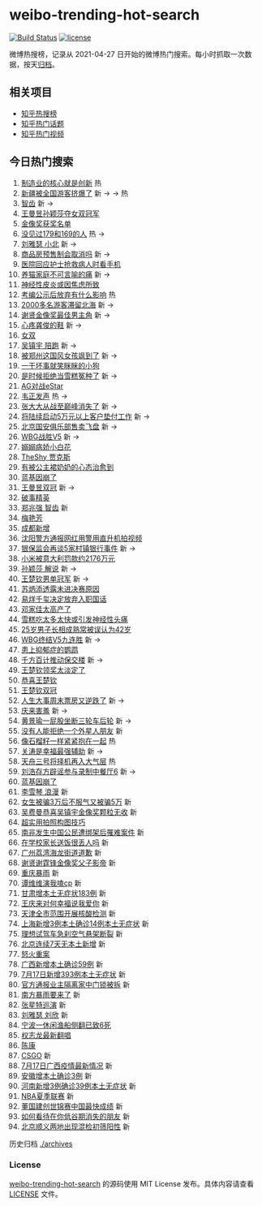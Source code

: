 # weibo-trending-hot-search

[![Build Status](https://github.com/justjavac/weibo-trending-hot-search/workflows/ci/badge.svg?branch=master)](https://github.com/justjavac/weibo-trending-hot-search/actions)
[![license](https://img.shields.io/github/license/justjavac/weibo-trending-hot-search)](https://github.com/justjavac/weibo-trending-hot-search/blob/master/LICENSE)

微博热搜榜，记录从 2021-04-27 日开始的微博热门搜索。每小时抓取一次数据，按天[归档](./archives)。

## 相关项目

- [知乎热搜榜](https://github.com/justjavac/zhihu-trending-top-search)
- [知乎热门话题](https://github.com/justjavac/zhihu-trending-hot-questions)
- [知乎热门视频](https://github.com/justjavac/zhihu-trending-hot-video)

## 今日热门搜索

<!-- BEGIN -->
<!-- 最后更新时间 Mon Jul 18 2022 09:41:58 GMT+0800 (China Standard Time) -->

1. [制造业的核心就是创新](https://s.weibo.com//weibo?q=%23%E5%88%B6%E9%80%A0%E4%B8%9A%E7%9A%84%E6%A0%B8%E5%BF%83%E5%B0%B1%E6%98%AF%E5%88%9B%E6%96%B0%23&Refer=new_time)
   热
1. [新疆被全国游客挤爆了](https://s.weibo.com//weibo?q=%23%E6%96%B0%E7%96%86%E8%A2%AB%E5%85%A8%E5%9B%BD%E6%B8%B8%E5%AE%A2%E6%8C%A4%E7%88%86%E4%BA%86%23&Refer=top)
   新 -> -> 热
1. [智齿](https://s.weibo.com//weibo?q=%E6%99%BA%E9%BD%BF&Refer=top) 新 ->
1. [王曼昱孙颖莎夺女双冠军](https://s.weibo.com//weibo?q=%23%E7%8E%8B%E6%9B%BC%E6%98%B1%E5%AD%99%E9%A2%96%E8%8E%8E%E5%A4%BA%E5%A5%B3%E5%8F%8C%E5%86%A0%E5%86%9B%23&Refer=top)
1. [金像奖获奖名单](https://s.weibo.com//weibo?q=%23%E9%87%91%E5%83%8F%E5%A5%96%E8%8E%B7%E5%A5%96%E5%90%8D%E5%8D%95%23&Refer=top)
1. [没见过179和169的人](https://s.weibo.com//weibo?q=%23%E6%B2%A1%E8%A7%81%E8%BF%87179%E5%92%8C169%E7%9A%84%E4%BA%BA%23&Refer=top)
   热 ->
1. [刘雅瑟 小北](https://s.weibo.com//weibo?q=%E5%88%98%E9%9B%85%E7%91%9F%20%E5%B0%8F%E5%8C%97&Refer=top)
   新 ->
1. [商品房预售制会取消吗](https://s.weibo.com//weibo?q=%23%E5%95%86%E5%93%81%E6%88%BF%E9%A2%84%E5%94%AE%E5%88%B6%E4%BC%9A%E5%8F%96%E6%B6%88%E5%90%97%23&Refer=top)
   新 ->
1. [医院回应护士抢救病人时看手机](https://s.weibo.com//weibo?q=%23%E5%8C%BB%E9%99%A2%E5%9B%9E%E5%BA%94%E6%8A%A4%E5%A3%AB%E6%8A%A2%E6%95%91%E7%97%85%E4%BA%BA%E6%97%B6%E7%9C%8B%E6%89%8B%E6%9C%BA%23&Refer=top)
1. [养猫家庭不可言喻的痛](https://s.weibo.com//weibo?q=%23%E5%85%BB%E7%8C%AB%E5%AE%B6%E5%BA%AD%E4%B8%8D%E5%8F%AF%E8%A8%80%E5%96%BB%E7%9A%84%E7%97%9B%23&Refer=top)
   新 ->
1. [神经性皮炎或因焦虑所致](https://s.weibo.com//weibo?q=%23%E7%A5%9E%E7%BB%8F%E6%80%A7%E7%9A%AE%E7%82%8E%E6%88%96%E5%9B%A0%E7%84%A6%E8%99%91%E6%89%80%E8%87%B4%23&Refer=top)
1. [考编公示后放弃有什么影响](https://s.weibo.com//weibo?q=%23%E8%80%83%E7%BC%96%E5%85%AC%E7%A4%BA%E5%90%8E%E6%94%BE%E5%BC%83%E6%9C%89%E4%BB%80%E4%B9%88%E5%BD%B1%E5%93%8D%23&Refer=top)
   热
1. [2000多名游客滞留北海](https://s.weibo.com//weibo?q=%232000%E5%A4%9A%E5%90%8D%E6%B8%B8%E5%AE%A2%E6%BB%9E%E7%95%99%E5%8C%97%E6%B5%B7%23&Refer=top)
   新 ->
1. [谢贤金像奖最佳男主角](https://s.weibo.com//weibo?q=%23%E8%B0%A2%E8%B4%A4%E9%87%91%E5%83%8F%E5%A5%96%E6%9C%80%E4%BD%B3%E7%94%B7%E4%B8%BB%E8%A7%92%23&Refer=top)
   新 ->
1. [心疼龚俊的鞋](https://s.weibo.com//weibo?q=%23%E5%BF%83%E7%96%BC%E9%BE%9A%E4%BF%8A%E7%9A%84%E9%9E%8B%23&Refer=top)
   新 ->
1. [女双](https://s.weibo.com//weibo?q=%E5%A5%B3%E5%8F%8C&Refer=top)
1. [吴镇宇 陪跑](https://s.weibo.com//weibo?q=%E5%90%B4%E9%95%87%E5%AE%87%20%E9%99%AA%E8%B7%91&Refer=top)
   新 ->
1. [被郑州这国风女孩飒到了](https://s.weibo.com//weibo?q=%23%E8%A2%AB%E9%83%91%E5%B7%9E%E8%BF%99%E5%9B%BD%E9%A3%8E%E5%A5%B3%E5%AD%A9%E9%A3%92%E5%88%B0%E4%BA%86%23&Refer=top)
   新 ->
1. [一干坏事就笑眯眯的小狗](https://s.weibo.com//weibo?q=%23%E4%B8%80%E5%B9%B2%E5%9D%8F%E4%BA%8B%E5%B0%B1%E7%AC%91%E7%9C%AF%E7%9C%AF%E7%9A%84%E5%B0%8F%E7%8B%97%23&Refer=top)
1. [是时候拒绝当雪糕冤种了](https://s.weibo.com//weibo?q=%23%E6%98%AF%E6%97%B6%E5%80%99%E6%8B%92%E7%BB%9D%E5%BD%93%E9%9B%AA%E7%B3%95%E5%86%A4%E7%A7%8D%E4%BA%86%23&Refer=top)
   新 ->
1. [AG对战eStar](https://s.weibo.com//weibo?q=%23AG%E5%AF%B9%E6%88%98eStar%23&Refer=top)
1. [韦正发声](https://s.weibo.com//weibo?q=%23%E9%9F%A6%E6%AD%A3%E5%8F%91%E5%A3%B0%23&Refer=top)
   热 ->
1. [张大大从战至巅峰消失了](https://s.weibo.com//weibo?q=%23%E5%BC%A0%E5%A4%A7%E5%A4%A7%E4%BB%8E%E6%88%98%E8%87%B3%E5%B7%85%E5%B3%B0%E6%B6%88%E5%A4%B1%E4%BA%86%23&Refer=top)
   新 ->
1. [将陆续启动5万元以上客户垫付工作](https://s.weibo.com//weibo?q=%23%E5%B0%86%E9%99%86%E7%BB%AD%E5%90%AF%E5%8A%A85%E4%B8%87%E5%85%83%E4%BB%A5%E4%B8%8A%E5%AE%A2%E6%88%B7%E5%9E%AB%E4%BB%98%E5%B7%A5%E4%BD%9C%23&Refer=top)
   新 ->
1. [北京国安俱乐部售卖飞盘](https://s.weibo.com//weibo?q=%23%E5%8C%97%E4%BA%AC%E5%9B%BD%E5%AE%89%E4%BF%B1%E4%B9%90%E9%83%A8%E5%94%AE%E5%8D%96%E9%A3%9E%E7%9B%98%23&Refer=top)
   新 ->
1. [WBG战胜V5](https://s.weibo.com//weibo?q=%23WBG%E6%88%98%E8%83%9CV5%23&Refer=top)
   新 ->
1. [嫋嫋病娇小白花](https://s.weibo.com//weibo?q=%23%E5%AB%8B%E5%AB%8B%E7%97%85%E5%A8%87%E5%B0%8F%E7%99%BD%E8%8A%B1%23&Refer=top)
1. [TheShy 贾克斯](https://s.weibo.com//weibo?q=TheShy%20%E8%B4%BE%E5%85%8B%E6%96%AF&Refer=top)
1. [有被公主裙奶奶的心态治愈到](https://s.weibo.com//weibo?q=%23%E6%9C%89%E8%A2%AB%E5%85%AC%E4%B8%BB%E8%A3%99%E5%A5%B6%E5%A5%B6%E7%9A%84%E5%BF%83%E6%80%81%E6%B2%BB%E6%84%88%E5%88%B0%23&Refer=top)
1. [蓝基因崩了](https://s.weibo.com//weibo?q=%E8%93%9D%E5%9F%BA%E5%9B%A0%E5%B4%A9%E4%BA%86&Refer=top)
1. [王曼昱双冠](https://s.weibo.com//weibo?q=%23%E7%8E%8B%E6%9B%BC%E6%98%B1%E5%8F%8C%E5%86%A0%23&Refer=top)
   新 ->
1. [破事精英](https://s.weibo.com//weibo?q=%E7%A0%B4%E4%BA%8B%E7%B2%BE%E8%8B%B1&Refer=top)
1. [郑兆强 智齿](https://s.weibo.com//weibo?q=%E9%83%91%E5%85%86%E5%BC%BA%20%E6%99%BA%E9%BD%BF&Refer=top)
   新
1. [梅艳芳](https://s.weibo.com//weibo?q=%E6%A2%85%E8%89%B3%E8%8A%B3&Refer=top)
1. [成都新增](https://s.weibo.com//weibo?q=%23%E6%88%90%E9%83%BD%E6%96%B0%E5%A2%9E%23&Refer=top)
1. [沈阳警方通报网红用警用直升机拍视频](https://s.weibo.com//weibo?q=%23%E6%B2%88%E9%98%B3%E8%AD%A6%E6%96%B9%E9%80%9A%E6%8A%A5%E7%BD%91%E7%BA%A2%E7%94%A8%E8%AD%A6%E7%94%A8%E7%9B%B4%E5%8D%87%E6%9C%BA%E6%8B%8D%E8%A7%86%E9%A2%91%23&Refer=top)
1. [银保监会再谈5家村镇银行事件](https://s.weibo.com//weibo?q=%23%E9%93%B6%E4%BF%9D%E7%9B%91%E4%BC%9A%E5%86%8D%E8%B0%885%E5%AE%B6%E6%9D%91%E9%95%87%E9%93%B6%E8%A1%8C%E4%BA%8B%E4%BB%B6%23&Refer=top)
   新 ->
1. [小米被意大利罚款约2176万元](https://s.weibo.com//weibo?q=%23%E5%B0%8F%E7%B1%B3%E8%A2%AB%E6%84%8F%E5%A4%A7%E5%88%A9%E7%BD%9A%E6%AC%BE%E7%BA%A62176%E4%B8%87%E5%85%83%23&Refer=top)
1. [孙颖莎 解说](https://s.weibo.com//weibo?q=%E5%AD%99%E9%A2%96%E8%8E%8E%20%E8%A7%A3%E8%AF%B4&Refer=top)
   新 ->
1. [王楚钦男单冠军](https://s.weibo.com//weibo?q=%23%E7%8E%8B%E6%A5%9A%E9%92%A6%E7%94%B7%E5%8D%95%E5%86%A0%E5%86%9B%23&Refer=top)
   新 ->
1. [苏炳添透露未进决赛原因](https://s.weibo.com//weibo?q=%23%E8%8B%8F%E7%82%B3%E6%B7%BB%E9%80%8F%E9%9C%B2%E6%9C%AA%E8%BF%9B%E5%86%B3%E8%B5%9B%E5%8E%9F%E5%9B%A0%23&Refer=top)
1. [易烊千玺决定放弃⼊职国话](https://s.weibo.com//weibo?q=%23%E6%98%93%E7%83%8A%E5%8D%83%E7%8E%BA%E5%86%B3%E5%AE%9A%E6%94%BE%E5%BC%83%E2%BC%8A%E8%81%8C%E5%9B%BD%E8%AF%9D%23&Refer=top)
1. [邓家佳太高产了](https://s.weibo.com//weibo?q=%23%E9%82%93%E5%AE%B6%E4%BD%B3%E5%A4%AA%E9%AB%98%E4%BA%A7%E4%BA%86%23&Refer=top)
1. [雪糕吃太多太快或引发神经性头痛](https://s.weibo.com//weibo?q=%23%E9%9B%AA%E7%B3%95%E5%90%83%E5%A4%AA%E5%A4%9A%E5%A4%AA%E5%BF%AB%E6%88%96%E5%BC%95%E5%8F%91%E7%A5%9E%E7%BB%8F%E6%80%A7%E5%A4%B4%E7%97%9B%23&Refer=top)
1. [25岁男子长相成熟常被误认为42岁](https://s.weibo.com//weibo?q=%2325%E5%B2%81%E7%94%B7%E5%AD%90%E9%95%BF%E7%9B%B8%E6%88%90%E7%86%9F%E5%B8%B8%E8%A2%AB%E8%AF%AF%E8%AE%A4%E4%B8%BA42%E5%B2%81%23&Refer=top)
1. [WBG终结V5九连胜](https://s.weibo.com//weibo?q=%23WBG%E7%BB%88%E7%BB%93V5%E4%B9%9D%E8%BF%9E%E8%83%9C%23&Refer=top)
   新 ->
1. [患上抑郁症的鹦鹉](https://s.weibo.com//weibo?q=%23%E6%82%A3%E4%B8%8A%E6%8A%91%E9%83%81%E7%97%87%E7%9A%84%E9%B9%A6%E9%B9%89%23&Refer=top)
1. [千方百计推动保交楼](https://s.weibo.com//weibo?q=%23%E5%8D%83%E6%96%B9%E7%99%BE%E8%AE%A1%E6%8E%A8%E5%8A%A8%E4%BF%9D%E4%BA%A4%E6%A5%BC%23&Refer=top)
   新 ->
1. [王楚钦领奖太淡定了](https://s.weibo.com//weibo?q=%23%E7%8E%8B%E6%A5%9A%E9%92%A6%E9%A2%86%E5%A5%96%E5%A4%AA%E6%B7%A1%E5%AE%9A%E4%BA%86%23&Refer=top)
1. [恭喜王楚钦](https://s.weibo.com//weibo?q=%23%E6%81%AD%E5%96%9C%E7%8E%8B%E6%A5%9A%E9%92%A6%23&Refer=top)
1. [王楚钦双冠](https://s.weibo.com//weibo?q=%23%E7%8E%8B%E6%A5%9A%E9%92%A6%E5%8F%8C%E5%86%A0%23&Refer=top)
1. [人生大事周末票房又逆跌了](https://s.weibo.com//weibo?q=%23%E4%BA%BA%E7%94%9F%E5%A4%A7%E4%BA%8B%E5%91%A8%E6%9C%AB%E7%A5%A8%E6%88%BF%E5%8F%88%E9%80%86%E8%B7%8C%E4%BA%86%23&Refer=top)
   新 ->
1. [庆来害羞](https://s.weibo.com//weibo?q=%23%E5%BA%86%E6%9D%A5%E5%AE%B3%E7%BE%9E%23&Refer=top)
   新 ->
1. [黄景瑜一屁股坐断三轮车后轮](https://s.weibo.com//weibo?q=%23%E9%BB%84%E6%99%AF%E7%91%9C%E4%B8%80%E5%B1%81%E8%82%A1%E5%9D%90%E6%96%AD%E4%B8%89%E8%BD%AE%E8%BD%A6%E5%90%8E%E8%BD%AE%23&Refer=top)
   新 ->
1. [没有人能拒绝一个外星人朋友](https://s.weibo.com//weibo?q=%23%E6%B2%A1%E6%9C%89%E4%BA%BA%E8%83%BD%E6%8B%92%E7%BB%9D%E4%B8%80%E4%B8%AA%E5%A4%96%E6%98%9F%E4%BA%BA%E6%9C%8B%E5%8F%8B%23&Refer=top)
   新
1. [像石榴籽一样紧紧抱在一起](https://s.weibo.com//weibo?q=%23%E5%83%8F%E7%9F%B3%E6%A6%B4%E7%B1%BD%E4%B8%80%E6%A0%B7%E7%B4%A7%E7%B4%A7%E6%8A%B1%E5%9C%A8%E4%B8%80%E8%B5%B7%23&Refer=new_time)
   热
1. [关涛是幸福最强辅助](https://s.weibo.com//weibo?q=%23%E5%85%B3%E6%B6%9B%E6%98%AF%E5%B9%B8%E7%A6%8F%E6%9C%80%E5%BC%BA%E8%BE%85%E5%8A%A9%23&Refer=top)
   新 ->
1. [天舟三号将择机再入大气层](https://s.weibo.com//weibo?q=%23%E5%A4%A9%E8%88%9F%E4%B8%89%E5%8F%B7%E5%B0%86%E6%8B%A9%E6%9C%BA%E5%86%8D%E5%85%A5%E5%A4%A7%E6%B0%94%E5%B1%82%23&Refer=new_time)
   热
1. [刘浩存方辟谣参与录制中餐厅6](https://s.weibo.com//weibo?q=%23%E5%88%98%E6%B5%A9%E5%AD%98%E6%96%B9%E8%BE%9F%E8%B0%A3%E5%8F%82%E4%B8%8E%E5%BD%95%E5%88%B6%E4%B8%AD%E9%A4%90%E5%8E%856%23&Refer=top)
   新 ->
1. [蓝基因崩了](https://s.weibo.com//weibo?q=%23%E8%93%9D%E5%9F%BA%E5%9B%A0%E5%B4%A9%E4%BA%86%23&Refer=top)
1. [李雪琴 浪漫](https://s.weibo.com//weibo?q=%E6%9D%8E%E9%9B%AA%E7%90%B4%20%E6%B5%AA%E6%BC%AB&Refer=top)
   新
1. [女生被骗3万后不服气又被骗5万](https://s.weibo.com//weibo?q=%23%E5%A5%B3%E7%94%9F%E8%A2%AB%E9%AA%973%E4%B8%87%E5%90%8E%E4%B8%8D%E6%9C%8D%E6%B0%94%E5%8F%88%E8%A2%AB%E9%AA%975%E4%B8%87%23&Refer=top)
   新
1. [吴费曼恭喜吴镇宇金像奖颗粒无收](https://s.weibo.com//weibo?q=%23%E5%90%B4%E8%B4%B9%E6%9B%BC%E6%81%AD%E5%96%9C%E5%90%B4%E9%95%87%E5%AE%87%E9%87%91%E5%83%8F%E5%A5%96%E9%A2%97%E7%B2%92%E6%97%A0%E6%94%B6%23&Refer=top)
   新
1. [超实用拍照构图技巧](https://s.weibo.com//weibo?q=%23%E8%B6%85%E5%AE%9E%E7%94%A8%E6%8B%8D%E7%85%A7%E6%9E%84%E5%9B%BE%E6%8A%80%E5%B7%A7%23&Refer=top)
1. [南非发生中国公民遭绑架后罹难案件](https://s.weibo.com//weibo?q=%23%E5%8D%97%E9%9D%9E%E5%8F%91%E7%94%9F%E4%B8%AD%E5%9B%BD%E5%85%AC%E6%B0%91%E9%81%AD%E7%BB%91%E6%9E%B6%E5%90%8E%E7%BD%B9%E9%9A%BE%E6%A1%88%E4%BB%B6%23&Refer=top)
   新
1. [在学校家长送饭很丢人吗](https://s.weibo.com//weibo?q=%23%E5%9C%A8%E5%AD%A6%E6%A0%A1%E5%AE%B6%E9%95%BF%E9%80%81%E9%A5%AD%E5%BE%88%E4%B8%A2%E4%BA%BA%E5%90%97%23&Refer=top)
   新
1. [广州荔湾海龙街道道歉](https://s.weibo.com//weibo?q=%23%E5%B9%BF%E5%B7%9E%E8%8D%94%E6%B9%BE%E6%B5%B7%E9%BE%99%E8%A1%97%E9%81%93%E9%81%93%E6%AD%89%23&Refer=top)
   新
1. [谢贤谢霆锋金像奖父子影帝](https://s.weibo.com//weibo?q=%23%E8%B0%A2%E8%B4%A4%E8%B0%A2%E9%9C%86%E9%94%8B%E9%87%91%E5%83%8F%E5%A5%96%E7%88%B6%E5%AD%90%E5%BD%B1%E5%B8%9D%23&Refer=top)
   新
1. [重庆暴雨](https://s.weibo.com//weibo?q=%23%E9%87%8D%E5%BA%86%E6%9A%B4%E9%9B%A8%23&Refer=top)
   新
1. [谭维维演我嗑cp](https://s.weibo.com//weibo?q=%E8%B0%AD%E7%BB%B4%E7%BB%B4%E6%BC%94%E6%88%91%E5%97%91cp&Refer=top)
   新
1. [甘肃增本土无症状183例](https://s.weibo.com//weibo?q=%23%E7%94%98%E8%82%83%E5%A2%9E%E6%9C%AC%E5%9C%9F%E6%97%A0%E7%97%87%E7%8A%B6183%E4%BE%8B%23&Refer=top)
   新
1. [王庆来对何幸福说我爱你](https://s.weibo.com//weibo?q=%23%E7%8E%8B%E5%BA%86%E6%9D%A5%E5%AF%B9%E4%BD%95%E5%B9%B8%E7%A6%8F%E8%AF%B4%E6%88%91%E7%88%B1%E4%BD%A0%23&Refer=top)
   新
1. [天津全市范围开展核酸检测](https://s.weibo.com//weibo?q=%23%E5%A4%A9%E6%B4%A5%E5%85%A8%E5%B8%82%E8%8C%83%E5%9B%B4%E5%BC%80%E5%B1%95%E6%A0%B8%E9%85%B8%E6%A3%80%E6%B5%8B%23&Refer=top)
   新
1. [上海新增3例本土确诊14例本土无症状](https://s.weibo.com//weibo?q=%23%E4%B8%8A%E6%B5%B7%E6%96%B0%E5%A2%9E3%E4%BE%8B%E6%9C%AC%E5%9C%9F%E7%A1%AE%E8%AF%8A14%E4%BE%8B%E6%9C%AC%E5%9C%9F%E6%97%A0%E7%97%87%E7%8A%B6%23&Refer=top)
   新
1. [理想试驾车急刹空气悬架断裂](https://s.weibo.com//weibo?q=%23%E7%90%86%E6%83%B3%E8%AF%95%E9%A9%BE%E8%BD%A6%E6%80%A5%E5%88%B9%E7%A9%BA%E6%B0%94%E6%82%AC%E6%9E%B6%E6%96%AD%E8%A3%82%23&Refer=top)
   新
1. [北京连续7天无本土新增](https://s.weibo.com//weibo?q=%23%E5%8C%97%E4%BA%AC%E8%BF%9E%E7%BB%AD7%E5%A4%A9%E6%97%A0%E6%9C%AC%E5%9C%9F%E6%96%B0%E5%A2%9E%23&Refer=top)
   新
1. [怒火重案](https://s.weibo.com//weibo?q=%E6%80%92%E7%81%AB%E9%87%8D%E6%A1%88&Refer=top)
1. [广西新增本土确诊59例](https://s.weibo.com//weibo?q=%E5%B9%BF%E8%A5%BF%E6%96%B0%E5%A2%9E%E6%9C%AC%E5%9C%9F%E7%A1%AE%E8%AF%8A59%E4%BE%8B&Refer=top)
   新
1. [7月17日新增393例本土无症状](https://s.weibo.com//weibo?q=7%E6%9C%8817%E6%97%A5%E6%96%B0%E5%A2%9E393%E4%BE%8B%E6%9C%AC%E5%9C%9F%E6%97%A0%E7%97%87%E7%8A%B6&Refer=top)
   新
1. [官方通报业主隔离家中门锁被拆](https://s.weibo.com//weibo?q=%23%E5%AE%98%E6%96%B9%E9%80%9A%E6%8A%A5%E4%B8%9A%E4%B8%BB%E9%9A%94%E7%A6%BB%E5%AE%B6%E4%B8%AD%E9%97%A8%E9%94%81%E8%A2%AB%E6%8B%86%23&Refer=top)
   新
1. [南方暴雨要来了](https://s.weibo.com//weibo?q=%23%E5%8D%97%E6%96%B9%E6%9A%B4%E9%9B%A8%E8%A6%81%E6%9D%A5%E4%BA%86%23&Refer=top)
   新
1. [张星特巡演](https://s.weibo.com//weibo?q=%E5%BC%A0%E6%98%9F%E7%89%B9%E5%B7%A1%E6%BC%94&Refer=top)
   新
1. [刘雅瑟 刘欣](https://s.weibo.com//weibo?q=%E5%88%98%E9%9B%85%E7%91%9F%20%E5%88%98%E6%AC%A3&Refer=top)
   新
1. [宁波一休闲渔船侧翻已致6死](https://s.weibo.com//weibo?q=%23%E5%AE%81%E6%B3%A2%E4%B8%80%E4%BC%91%E9%97%B2%E6%B8%94%E8%88%B9%E4%BE%A7%E7%BF%BB%E5%B7%B2%E8%87%B46%E6%AD%BB%23&Refer=top)
1. [权志龙最新翻唱](https://s.weibo.com//weibo?q=%23%E6%9D%83%E5%BF%97%E9%BE%99%E6%9C%80%E6%96%B0%E7%BF%BB%E5%94%B1%23&Refer=top)
1. [陈康](https://s.weibo.com//weibo?q=%E9%99%88%E5%BA%B7&Refer=top)
1. [CSGO](https://s.weibo.com//weibo?q=%23CSGO%23&Refer=top) 新
1. [7月17日广西疫情最新情况](https://s.weibo.com//weibo?q=%237%E6%9C%8817%E6%97%A5%E5%B9%BF%E8%A5%BF%E7%96%AB%E6%83%85%E6%9C%80%E6%96%B0%E6%83%85%E5%86%B5%23&Refer=top)
   新
1. [安徽增本土确诊3例](https://s.weibo.com//weibo?q=%23%E5%AE%89%E5%BE%BD%E5%A2%9E%E6%9C%AC%E5%9C%9F%E7%A1%AE%E8%AF%8A3%E4%BE%8B%23&Refer=top)
   新
1. [河南新增3例确诊39例本土无症状](https://s.weibo.com//weibo?q=%23%E6%B2%B3%E5%8D%97%E6%96%B0%E5%A2%9E3%E4%BE%8B%E7%A1%AE%E8%AF%8A39%E4%BE%8B%E6%9C%AC%E5%9C%9F%E6%97%A0%E7%97%87%E7%8A%B6%23&Refer=top)
   新
1. [NBA夏季联赛](https://s.weibo.com//weibo?q=%23NBA%E5%A4%8F%E5%AD%A3%E8%81%94%E8%B5%9B%23&Refer=top)
   新
1. [董国建创世锦赛中国最快成绩](https://s.weibo.com//weibo?q=%23%E8%91%A3%E5%9B%BD%E5%BB%BA%E5%88%9B%E4%B8%96%E9%94%A6%E8%B5%9B%E4%B8%AD%E5%9B%BD%E6%9C%80%E5%BF%AB%E6%88%90%E7%BB%A9%23&Refer=top)
   新
1. [如何看待在你低谷期消失的朋友](https://s.weibo.com//weibo?q=%23%E5%A6%82%E4%BD%95%E7%9C%8B%E5%BE%85%E5%9C%A8%E4%BD%A0%E4%BD%8E%E8%B0%B7%E6%9C%9F%E6%B6%88%E5%A4%B1%E7%9A%84%E6%9C%8B%E5%8F%8B%23&Refer=top)
   新
1. [北京顺义两地出现混检初筛阳性](https://s.weibo.com//weibo?q=%23%E5%8C%97%E4%BA%AC%E9%A1%BA%E4%B9%89%E4%B8%A4%E5%9C%B0%E5%87%BA%E7%8E%B0%E6%B7%B7%E6%A3%80%E5%88%9D%E7%AD%9B%E9%98%B3%E6%80%A7%23&Refer=top)
   新

<!-- END -->

历史归档 [./archives](./archives)

### License

[weibo-trending-hot-search](https://github.com/justjavac/weibo-trending-hot-search)
的源码使用 MIT License 发布。具体内容请查看 [LICENSE](./LICENSE) 文件。
